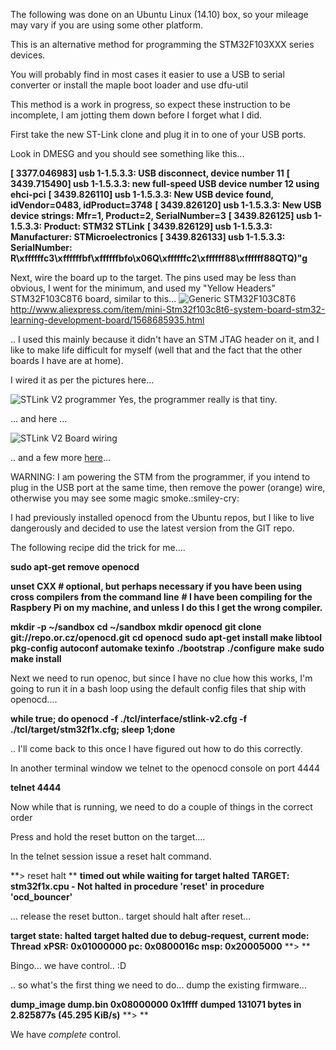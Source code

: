 The following was done on an Ubuntu Linux (14.10) box, so your mileage may vary if you are using some other platform.

This is an alternative method for programming the STM32F103XXX series devices. 

You will probably find in most cases it easier to use a USB to serial converter or install the maple boot loader and use dfu-util 

This method is a work in progress, so expect these instruction to be incomplete, I am jotting them down before I forget what I did. 

First take the new ST-Link clone and plug it in to one of your USB ports.

Look in DMESG and you should see something like this...

**[ 3377.046983] usb 1-1.5.3.3: USB disconnect, device number 11**
**[ 3439.715490] usb 1-1.5.3.3: new full-speed USB device number 12 using ehci-pci**
**[ 3439.826110] usb 1-1.5.3.3: New USB device found, idVendor=0483, idProduct=3748**
**[ 3439.826120] usb 1-1.5.3.3: New USB device strings: Mfr=1, Product=2, SerialNumber=3**
**[ 3439.826125] usb 1-1.5.3.3: Product: STM32 STLink**
**[ 3439.826129] usb 1-1.5.3.3: Manufacturer: STMicroelectronics**
**[ 3439.826133] usb 1-1.5.3.3: SerialNumber: R\xffffffc3\xffffffbf\xffffffbfo\x06Q\xffffffc2\xffffff88\xffffff88QTQ)"g**

Next, wire the board up to the target. The pins used may be less than obvious, I went for the minimum, and used my "Yellow Headers" STM32F103C8T6 board, similar to this...
![Generic STM32F103C8T6](https://lh3.googleusercontent.com/-ohiI0rIgvgY/VODXkdmweZI/AAAAAAAAB8k/B3Ncrwwzgyk/w777-h583-no/RIMG0602.JPG)
http://www.aliexpress.com/item/mini-Stm32f103c8t6-system-board-stm32-learning-development-board/1568685935.html

.. I used this mainly because it didn't have an STM JTAG header on it, and I like to make life difficult for myself (well that and the fact that the other boards I have are at home).  

I wired it as per the pictures here...

![STLink V2 programmer](https://lh4.googleusercontent.com/-C7DNBrlaMTM/VS-2Fj8yVoI/AAAAAAAACCk/Opx0x4sQe5I/w1193-h895-no/IMG_0169.JPG)
Yes, the programmer really is that tiny.

... and here ...

![STLink V2 Board wiring](https://lh4.googleusercontent.com/-NdBz7TJesHk/VS-0rFF-73I/AAAAAAAACCQ/yQzSBV6m3_M/w1193-h895-no/IMG_0170.JPG)


.. and a few more [here](https://plus.google.com/u/0/photos/+AndrewHull-penguin-droppings/albums/6115348934192197553/6138323441149647122?pid=6138323441149647122&oid=111082960064282217370)...

WARNING: I am powering the STM from the programmer, if you intend to plug in the USB port at the same time, then remove the power (orange) wire, otherwise you may see some magic smoke.:smiley-cry:

I had previously installed openocd from the Ubuntu repos, but I like to live dangerously and decided to use the latest version from the GIT repo.

The following recipe did the trick for me....

**sudo apt-get remove openocd**

**unset CXX # optional, but perhaps necessary if you have been using cross compilers from the command line**
          **# I have been compiling for the Raspbery Pi on my machine, and unless I do this I get the wrong compiler.**

**mkdir -p ~/sandbox**
**cd ~/sandbox**
**mkdir openocd**
**git clone git://repo.or.cz/openocd.git**
**cd openocd**
**sudo apt-get install make libtool pkg-config autoconf automake texinfo**
**./bootstrap**
**./configure**
**make**
**sudo make install**

Next we need to run openoc, but since I have no clue how this works, I'm going to run it in a bash loop using the default config files that ship with openocd....

**while true; do openocd -f ./tcl/interface/stlink-v2.cfg -f ./tcl/target/stm32f1x.cfg; sleep 1;done**

.. I'll come back to this once I have figured out how to do this correctly.

In another terminal window we telnet to the openocd console on port 4444

**telnet 4444**

Now while that is running, we need to do a couple of things in the correct order

Press and hold the reset button on the target....

In the telnet session issue a reset halt command.

**> reset halt **
**timed out while waiting for target halted**
**TARGET: stm32f1x.cpu - Not halted**
**in procedure 'reset'**
**in procedure 'ocd_bouncer'**


... release the reset button.. target should halt after reset...


**target state: halted**
**target halted due to debug-request, current mode: Thread**
**xPSR: 0x01000000 pc: 0x0800016c msp: 0x20005000**
**> **

Bingo... we have control..  :D

.. so what's the first thing we need to do... dump the existing firmware...

**dump_image dump.bin 0x08000000 0x1ffff**
**dumped 131071 bytes in 2.825877s (45.295 KiB/s)**
**> **

We have *complete* control. 